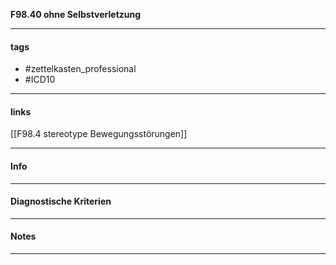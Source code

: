 __F98.40 ohne Selbstverletzung__

___________________________________________
#### tags

- #zettelkasten_professional
- #ICD10 
___________________________________________
#### links

[[F98.4 stereotype Bewegungsstörungen]]

___________________________________________
#### Info

___________________________________________
#### Diagnostische Kriterien

___________________________________________
#### Notes

___________________________________________

